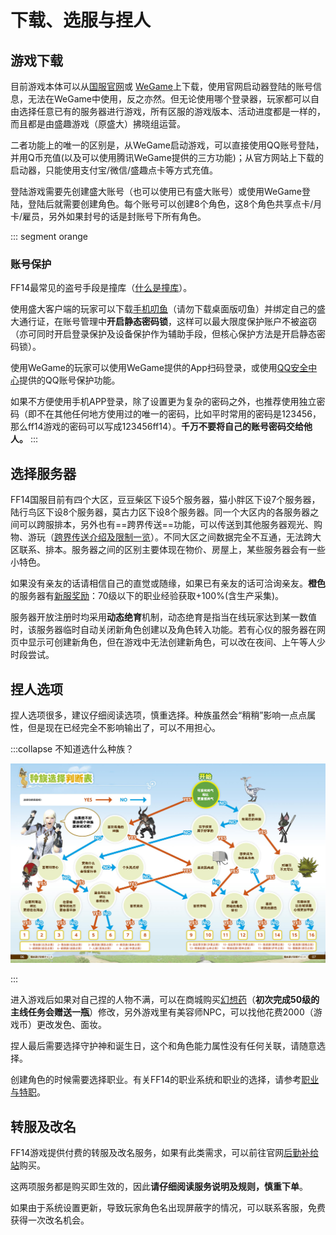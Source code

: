 # 下载、选服与捏人

## 游戏下载

目前游戏本体可以从[国服官网](http://ff.sdo.com/web7/index/index.html)或 [WeGame](https://www.wegame.com.cn/store/2000340)上下载，使用官网启动器登陆的账号信息，无法在WeGame中使用，反之亦然。但无论使用哪个登录器，玩家都可以自由选择任意已有的服务器进行游戏，所有区服的游戏版本、活动进度都是一样的，而且都是由盛趣游戏（原盛大）拂晓组运营。

二者功能上的唯一的区别是，从WeGame启动游戏，可以直接使用QQ账号登陆，并用Q币充值(以及可以使用腾讯WeGame提供的三方功能)；从官方网站上下载的启动器，只能使用支付宝/微信/盛趣点卡等方式充值。

登陆游戏需要先创建盛大账号（也可以使用已有盛大账号）或使用WeGame登陆，登陆后就需要创建角色。每个账号可以创建8个角色，这8个角色共享点卡/月卡/雇员，另外如果封号的话是封账号下所有角色。

::: segment orange
### 账号保护

FF14最常见的盗号手段是撞库（[什么是撞库](https://zhuanlan.zhihu.com/p/120341665)）。

使用盛大客户端的玩家可以下载[手机叨鱼](https://daoyu.sdo.com/#/)（请勿下载桌面版叨鱼）并绑定自己的盛大通行证，在账号管理中**开启静态密码锁**，这样可以最大限度保护账户不被盗窃（亦可同时开启登录保护及设备保护作为辅助手段，但核心保护方法是开启静态密码锁）。

使用WeGame的玩家可以使用WeGame提供的App扫码登录，或使用[QQ安全中心](https://aq.qq.com/cn2/index)提供的QQ账号保护功能。

如果不方便使用手机APP登录，除了设置更为复杂的密码之外，也推荐使用独立密码（即不在其他任何地方使用过的唯一的密码，比如平时常用的密码是123456，那么ff14游戏的密码可以写成123456ff14）。**千万不要将自己的账号密码交给他人。**
:::

## 选择服务器

FF14国服目前有四个大区，豆豆柴区下设5个服务器，猫小胖区下设7个服务器，陆行鸟区下设8个服务器，莫古力区下设8个服务器。同一个大区内的各服务器之间可以跨服排本，另外也有==跨界传送==功能，可以传送到其他服务器观光、购物、游玩（[跨界传送介绍及限制一览](https://ff14.huijiwiki.com/wiki/%E8%B7%A8%E7%95%8C%E4%BC%A0%E9%80%81)）。不同大区之间数据完全不互通，无法跨大区联系、排本。服务器之间的区别主要体现在物价、房屋上，某些服务器会有一些小特色。

如果没有亲友的话请相信自己的直觉或随缘，如果已有亲友的话可洽询亲友。**橙色**的服务器有[新服奖励](/basic/levelup.md)：70级以下的职业经验获取+100%(含生产采集)。

<ServerList />

服务器开放注册时均采用**动态绝育**机制，动态绝育是指当在线玩家达到某一数值时，该服务器临时自动关闭新角色创建以及角色转入功能。若有心仪的服务器在网页中显示可创建新角色，但在游戏中无法创建新角色，可以改在夜间、上午等人少时段尝试。

## 捏人选项

捏人选项很多，建议仔细阅读选项，慎重选择。种族虽然会“稍稍”影响一点点属性，但是现在已经完全不影响输出了，可以不用担心。
<!-- 这里应该补几张图来着…用UI的双图并排界面 -->

:::collapse 不知道选什么种族？

![种族选择判断表](./char.assets/ff14_STmanual_12_13.jpg)

:::

进入游戏后如果对自己捏的人物不满，可以在商城购买[幻想药](https://qu.sdo.com/product-detail/ba74b28d5c262bb8e2b4)（**初次完成50级的主线任务会赠送一瓶**）修改，另外游戏里有美容师NPC，可以找他花费2000<i class="xiv gil"></i>（游戏币）更改发色、面妆。

捏人最后需要选择守护神和诞生日，这个和角色能力属性没有任何关联，请随意选择。

创建角色的时候需要选择职业。有关FF14的职业系统和职业的选择，请参考[职业与特职](./job.md)。

## 转服及改名

FF14游戏提供付费的转服及改名服务，如果有此类需求，可以前往官网[后勤补给站](http://act.ff.sdo.com/project/141028dgf/index.asp)购买。

这两项服务都是购买即生效的，因此**请仔细阅读服务说明及规则，慎重下单**。

如果由于系统设置更新，导致玩家角色名出现屏蔽字的情况，可以联系客服，免费获得一次改名机会。
